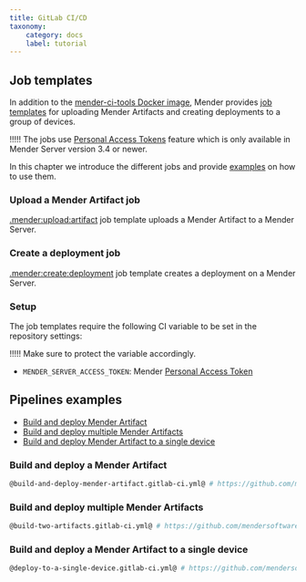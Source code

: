 ```yaml
---
title: GitLab CI/CD
taxonomy:
    category: docs
    label: tutorial
---
```


## Job templates
<!--AUTOVERSION: "tree/%/templates"/mender-ci-workflows-->
In addition to the [mender-ci-tools Docker image](../docs.md#mender-ci-workflows-docker-image), Mender provides [job templates](https://github.com/mendersoftware/mender-ci-workflows/tree/1.0.0/templates/gitlab) for uploading Mender Artifacts and creating deployments to a group of devices.

<!--AUTOVERSION: "Mender Server version % or"/ignore-->
!!!!! The jobs use [Personal Access Tokens](../../../08.Server-integration/01.Using-the-apis/docs.md#personal-access-tokens) feature which is only available in Mender Server version 3.4 or newer.

In this chapter we introduce the different jobs and provide [examples](#pipelines-examples) on how to use them.

### Upload a Mender Artifact job
<!--AUTOVERSION: "tree/%/templates"/mender-ci-workflows-->
[.mender:upload:artifact](https://github.com/mendersoftware/mender-ci-workflows/tree/1.0.0/templates/gitlab/mender-artifact-upload.gitlab-ci.yml) job template uploads a Mender Artifact to a Mender Server.

### Create a deployment job
<!--AUTOVERSION: "tree/%/templates"/mender-ci-workflows-->
[.mender:create:deployment](https://github.com/mendersoftware/mender-ci-workflows/tree/1.0.0/templates/gitlab/mender-deployment-create.gitlab-ci.yml) job template creates a deployment on a Mender Server.

### Setup
The job templates require the following CI variable to be set in the repository settings:

!!!!! Make sure to protect the variable accordingly.

- `MENDER_SERVER_ACCESS_TOKEN`: Mender [Personal Access Token](../../../08.Server-integration/01.Using-the-apis/docs.md#personal-access-tokens)

## Pipelines examples

* [Build and deploy Mender Artifact](#build-and-deploy-a-mender-artifact)
* [Build and deploy multiple Mender Artifacts](#build-and-deploy-multiple-mender-artifacts)
* [Build and deploy Mender Artifact to a single device](#build-and-deploy-a-mender-artifact-to-a-single-device)

### Build and deploy a Mender Artifact
<!--AUTOVERSION: "tree/%/examples"/mender-ci-workflows-->
```bash
@build-and-deploy-mender-artifact.gitlab-ci.yml@ # https://github.com/mendersoftware/mender-ci-workflows/tree/1.0.0/examples/gitlab/build-and-deploy-mender-artifact.gitlab-ci.yml
```

### Build and deploy multiple Mender Artifacts
<!--AUTOVERSION: "tree/%/examples"/mender-ci-workflows-->
```bash
@build-two-artifacts.gitlab-ci.yml@ # https://github.com/mendersoftware/mender-ci-workflows/tree/1.0.0/examples/gitlab/build-two-artifacts.gitlab-ci.yml
```

### Build and deploy a Mender Artifact to a single device
<!--AUTOVERSION: "tree/%/examples"/mender-ci-workflows-->
```bash
@deploy-to-a-single-device.gitlab-ci.yml@ # https://github.com/mendersoftware/mender-ci-workflows/tree/1.0.0/examples/gitlab/deploy-to-a-single-device.gitlab-ci.yml
```
